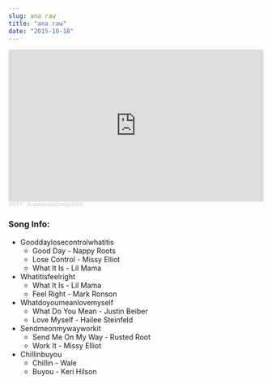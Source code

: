 ```yaml
---
slug: ana raw
title: "ana raw"
date: "2015-10-18"
---
```


<iframe title="ana-raw" width="100%" height="300" scrolling="no" frameborder="no" allow="autoplay" src="https://w.soundcloud.com/player/?url=https%3A//api.soundcloud.com/playlists/156469094&color=%23ff5500&auto_play=false&hide_related=false&show_comments=true&show_user=true&show_reposts=false&show_teaser=true&visual=true"></iframe><div style="font-size: 10px; color: #cccccc;line-break: anywhere;word-break: normal;overflow: hidden;white-space: nowrap;text-overflow: ellipsis; font-family: Interstate,Lucida Grande,Lucida Sans Unicode,Lucida Sans,Garuda,Verdana,Tahoma,sans-serif;font-weight: 100;"><a href="https://soundcloud.com/ihtfy" title="IHTFY" target="_blank" style="color: #cccccc; text-decoration: none;">IHTFY</a> · <a href="https://soundcloud.com/ihtfy/sets/anamercadodesignraw" title="AnaMercadoDesignRAW" target="_blank" style="color: #cccccc; text-decoration: none;">AnaMercadoDesignRAW</a></div>

### Song Info:

- Gooddaylosecontrolwhatitis
    - Good Day - Nappy Roots
    - Lose Control - Missy Elliot
    - What It Is - Lil Mama
- Whatitisfeelright
    - What It Is - Lil Mama
    - Feel Right - Mark Ronson
- Whatdoyoumeanlovemyself
    - What Do You Mean - Justin Beiber
    - Love Myself - Hailee Steinfeld
- Sendmeonmywayworkit
    - Send Me On My Way - Rusted Root
    - Work It - Missy Elliot
- Chillinbuyou
    - Chillin - Wale
    - Buyou - Keri Hilson
